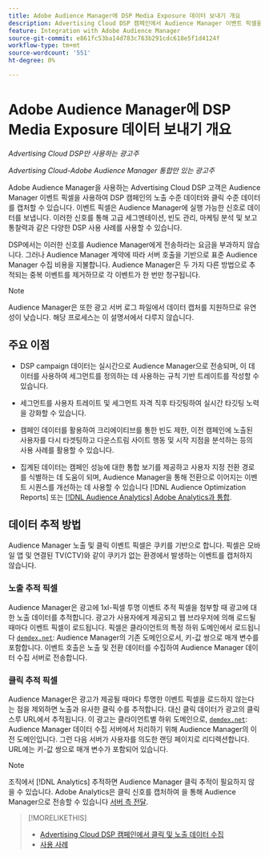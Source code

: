 ```yaml
---
title: Adobe Audience Manager에 DSP Media Exposure 데이터 보내기 개요
description: Advertising Cloud DSP 캠페인에서 Audience Manager 이벤트 픽셀을 사용하여 노출 수준 및 클릭 수준 데이터를 캡처하는 방법을 알아봅니다
feature: Integration with Adobe Audience Manager
source-git-commit: e861fc53ba14d783c763b291cdc618e5f1d4124f
workflow-type: tm+mt
source-wordcount: '551'
ht-degree: 0%

---
```


# Adobe Audience Manager에 DSP Media Exposure 데이터 보내기 개요

*Advertising Cloud DSP만 사용하는 광고주*

*Advertising Cloud-Adobe Audience Manager 통합만 있는 광고주*

Adobe Audience Manager을 사용하는 Advertising Cloud DSP 고객은 Audience Manager 이벤트 픽셀을 사용하여 DSP 캠페인의 노출 수준 데이터와 클릭 수준 데이터를 캡처할 수 있습니다. 이벤트 픽셀은 Audience Manager에 실행 가능한 신호로 데이터를 보냅니다. 이러한 신호를 통해 고급 세그멘테이션, 빈도 관리, 마케팅 분석 및 보고 통찰력과 같은 다양한 DSP 사용 사례를 사용할 수 있습니다.

DSP에서는 이러한 신호를 Audience Manager에게 전송하라는 요금을 부과하지 않습니다. 그러나 Audience Manager 계약에 따라 서버 호출을 기반으로 표준 Audience Manager 수집 비용을 지불합니다. Audience Manager은 두 가지 다른 방법으로 추적되는 중복 이벤트를 제거하므로 각 이벤트가 한 번만 청구됩니다.

>[!NOTE]
>
> Audience Manager은 또한 광고 서버 로그 파일에서 데이터 캡처를 지원하므로 유연성이 낮습니다. 해당 프로세스는 이 설명서에서 다루지 않습니다.

## 주요 이점

* DSP campaign 데이터는 실시간으로 Audience Manager으로 전송되며, 이 데이터를 사용하여 세그먼트를 정의하는 데 사용하는 규칙 기반 트레이트를 작성할 수 있습니다.

* 세그먼트를 사용자 트레이트 및 세그먼트 자격 직후 타깃팅하여 실시간 타깃팅 노력을 강화할 수 있습니다.

* 캠페인 데이터를 활용하여 크리에이티브를 통한 빈도 제한, 이전 캠페인에 노출된 사용자를 다시 타겟팅하고 다운스트림 사이트 행동 및 시작 지점을 분석하는 등의 사용 사례를 활용할 수 있습니다.

* 집계된 데이터는 캠페인 성능에 대한 통합 보기를 제공하고 사용자 지정 전환 경로를 식별하는 데 도움이 되며, Audience Manager을 통해 전환으로 이어지는 이벤트 시퀀스를 개선하는 데 사용할 수 있습니다 [!DNL Audience Optimization Reports] 또는 [[!DNL Audience Analytics] Adobe Analytics과 통합](/help/integrations/audience-manager/audience-analytics.md).

## 데이터 추적 방법

Audience Manager 노출 및 클릭 이벤트 픽셀은 쿠키를 기반으로 합니다. 픽셀은 모바일 앱 및 연결된 TV(CTV)와 같이 쿠키가 없는 환경에서 발생하는 이벤트를 캡처하지 않습니다.

### 노출 추적 픽셀

Audience Manager은 광고에 1xl-픽셀 투명 이벤트 추적 픽셀을 첨부할 때 광고에 대한 노출 데이터를 추적합니다. 광고가 사용자에게 제공되고 웹 브라우저에 의해 로드될 때마다 이벤트 픽셀이 로드됩니다. 픽셀은 클라이언트의 특정 하위 도메인에서 로드됩니다 [`demdex.net`](https://experienceleague.adobe.com/docs/audience-manager/user-guide/reference/demdex-calls.html): Audience Manager의 기존 도메인으로서, 키-값 쌍으로 매개 변수를 포함합니다. 이벤트 호출은 노출 및 전환 데이터를 수집하여 Audience Manager 데이터 수집 서버로 전송합니다.

### 클릭 추적 픽셀

Audience Manager은 광고가 제공될 때마다 투명한 이벤트 픽셀을 로드하지 않는다는 점을 제외하면 노출과 유사한 클릭 수를 추적합니다. 대신 클릭 데이터가 광고의 클릭스루 URL에서 추적됩니다. 이 광고는 클라이언트별 하위 도메인으로, [`demdex.net`](https://experienceleague.adobe.com/docs/audience-manager/user-guide/reference/demdex-calls.html): Audience Manager 데이터 수집 서버에서 처리하기 위해 Audience Manager의 이전 도메인입니다. 그런 다음 서버가 사용자를 의도한 랜딩 페이지로 리디렉션합니다. URL에는 키-값 쌍으로 매개 변수가 포함되어 있습니다.

>[!NOTE]
>
>조직에서 [!DNL Analytics] 추적하면 Audience Manager 클릭 추적이 필요하지 않을 수 있습니다. Adobe Analytics은 클릭 신호를 캡처하여 을 통해 Audience Manager으로 전송할 수 있습니다 [서버 측 전달](https://experienceleague.adobe.com/docs/analytics/admin/admin-tools/server-side-forwarding/ssf.html).

>[!MORELIKETHIS]
>
>* [Advertising Cloud DSP 캠페인에서 클릭 및 노출 데이터 수집](collect.md)
>* [사용 사례](use-cases.md)

